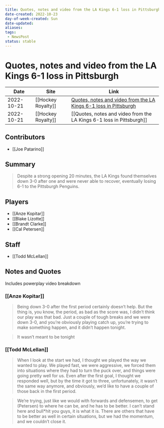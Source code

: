 ```yaml
---
title: Quotes, notes and video from the LA Kings 6-1 loss in Pittsburgh
date-created: 2022-10-23
day-of-week-created: Sun
date-updated: 
aliases: 
tags:
 - NewsPost
status: stable
---
```


# Quotes, notes and video from the LA Kings 6-1 loss in Pittsburgh

| Date       | Site               | Link                                                                                                                                                                      |
| ---------- | ------------------ | ------------------------------------------------------------------------------------------------------------------------------------------------------------------------- |
| 2022-10-21 | [[Hockey Royalty]] | [Quotes, notes and video from the LA Kings 6-1 loss in Pittsburgh](https://hockeyroyalty.com/2022/10/21/quotes-notes-and-video-from-the-la-kings-6-1-loss-in-pittsburgh/) |
| 2022-10-21 | [[Hockey Royalty]] | [[Quotes, notes and video from the LA Kings 6-1 loss in Pittsburgh]]                                                                                                      |

## Contributors
- [[Joe Patarino]]


## Summary
> Despite a strong opening 20 minutes, the LA Kings found themselves down 3-0 after one and were never able to recover, eventually losing 6-1 to the Pittsburgh Penguins.


## Players
- [[Anze Kopitar]]
- [[Blake Lizotte]]
- [[Brandt Clarke]]
- [[Cal Petersen]]


## Staff
- [[Todd McLellan]]


## Notes and Quotes
Includes powerplay video breakdown

### [[Anze Kopitar]]
> Being down 3-0 after the first period certainly doesn’t help. But the thing is, you know, the period, as bad as the score was, I didn’t think our play was that bad. Just a couple of tough breaks and we were down 3-0, and you’re obviously playing catch up, you’re trying to make something happen, and it didn’t happen tonight.

> It wasn’t meant to be tonight

### [[Todd McLellan]]
> When I look at the start we had, I thought we played the way we wanted to play. We played fast, we were aggressive, we forced them into situations where they had to turn the puck over, and things were going pretty well for us. Even after the first goal, I thought we responded well, but by the time it got to three, unfortunately, it wasn’t the same way anymore, and obviously, we’d like to have a couple of those back in the first period.

> We’re trying, just like we would with forwards and defensemen, to get (Petersen) to where he can be, and he has to be better. I can’t stand here and bull\*hit you guys, it is what it is. There are others that have to be better as well in certain situations, but we had the momentum, and we couldn’t close it.

